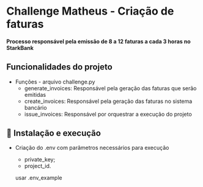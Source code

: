 #  Challenge Matheus - Criação de faturas


#### Processo responsável pela emissão de 8 a 12 faturas a cada 3 horas no StarkBank


## Funcionalidades do projeto

 * Funções - arquivo challenge.py
    - generate_invoices: Responsável pela geração das faturas que serão emitidas
    - create_invoices: Responsável pela geração das faturas no sistema bancário
    - issue_invoices: Responsável por orquestrar a execução do projeto


## :hammer: Instalação e execução

 *  Criação do .env com parâmetros necessários para execução
    - private_key;
    - project_id.

    usar .env_example
